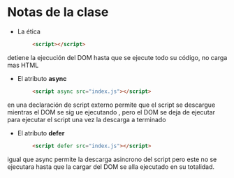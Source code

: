 # Notas de la clase

- La ética

```html
        <script></script>
```

detiene la ejecución del DOM hasta que se ejecute todo su código, no carga mas HTML

- El atributo **async**

```html
        <script async src="index.js"></script>
```

en una declaración de script externo permite que el script se descargue mientras el DOM se sig
ue ejecutando , pero el DOM se deja de ejecutar para ejecutar el script una vez la descarga a terminado

- El atributo **defer**

```html
        <script defer src="index.js"></script>
```

igual que async permite la descarga asincrono del script pero este no se ejecutara hasta que la cargar del DOM se alla ejecutado en su totalidad.
